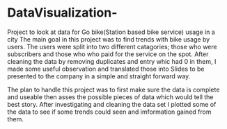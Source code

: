 # DataVisualization-
Project to look at data for Go bike(Station based bike service) usage in a city 
The main goal in this project was to find trends with bike usage by users. The users were split into two different catagories; those who were subscribers and those who who paid for the service on the spot. 
After cleaning the data by removing duplicates and entry whic had 0 in them, I made some useful observation and translated those into Slides to be presented to the company in a simple and straight forward way.  


The plan to handle this project was to first make sure the data is complete and useable then asses the possible pieces of data which would tell the best story. After investigating and cleaning the data set I plotted some of the data to see if some trends could seen and imformation gained from them. 
